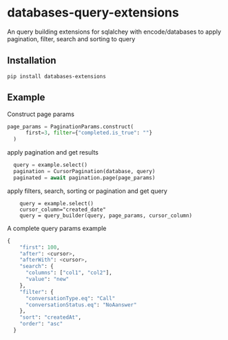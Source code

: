 # databases-query-extensions
An query building extensions for sqlalchey with encode/databases to apply pagination, filter, search and sorting to query

## Installation

```pip install databases-extensions```


## Example
Construct page params
  ```python
  page_params = PaginationParams.construct(
        first=3, filter={"completed.is_true": ""}
    )
  ```
apply pagination and get results
  ```python
    query = example.select()
    pagination = CursorPagination(database, query)
    paginated = await pagination.page(page_params)
  ```

apply filters, search, sorting or pagination and get query 

```
    query = example.select()
    cursor_column="created_date"
    query = query_builder(query, page_params, cursor_column)
```

  A complete query params example
```python
{
    "first": 100,
    "after": <cursor>,
    "afterWith": <cursor>,
    "search": {
      "columns": ["col1", "col2"],
      "value": "new"
    },
    "filter": {
      "conversationType.eq": "Call"
      "conversationStatus.eq": "NoAanswer"
    },
    "sort": "createdAt",
    "order": "asc"
  }
  ```
